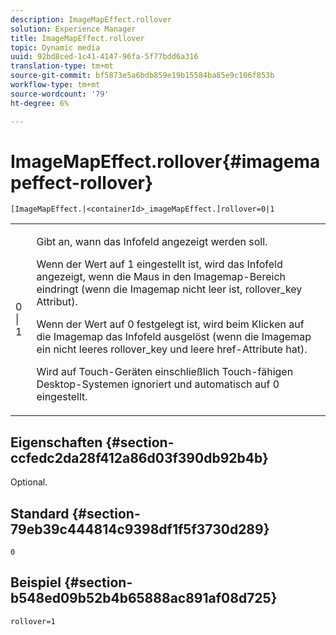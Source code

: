 ```yaml
---
description: ImageMapEffect.rollover
solution: Experience Manager
title: ImageMapEffect.rollover
topic: Dynamic media
uuid: 92bd8ced-1c41-4147-96fa-5f77bdd6a316
translation-type: tm+mt
source-git-commit: bf5873e5a6bdb859e19b15584ba85e9c106f853b
workflow-type: tm+mt
source-wordcount: '79'
ht-degree: 6%

---
```



# ImageMapEffect.rollover{#imagemapeffect-rollover}

`[ImageMapEffect.|<containerId>_imageMapEffect.]rollover=0|1`

<table id="table_2671D63442B54F659C32C4A3CC61DD7C"> 
 <tbody> 
  <tr> 
   <td colname="col1"> <p><span class="codeph"> 0 | 1</span> </p> </td> 
   <td colname="col2"> <p>Gibt an, wann das Infofeld angezeigt werden soll. </p> <p>Wenn der Wert auf <span class="codeph"> 1</span> eingestellt ist, wird das Infofeld angezeigt, wenn die Maus in den Imagemap-Bereich eindringt (wenn die Imagemap nicht leer ist, <span class="codeph"> rollover_key</span> Attribut). </p> <p>Wenn der Wert auf <span class="codeph"> 0</span> festgelegt ist, wird beim Klicken auf die Imagemap das Infofeld ausgelöst (wenn die Imagemap ein nicht leeres <span class="codeph"> rollover_key</span> und leere <span class="codeph"> href</span>-Attribute hat). </p> <p> Wird auf Touch-Geräten einschließlich Touch-fähigen Desktop-Systemen ignoriert und automatisch auf <span class="codeph"> 0</span> eingestellt. </p> </td> 
  </tr> 
 </tbody> 
</table>

## Eigenschaften {#section-ccfedc2da28f412a86d03f390db92b4b}

Optional.

## Standard {#section-79eb39c444814c9398df1f5f3730d289}

`0`

## Beispiel {#section-b548ed09b52b4b65888ac891af08d725}

`rollover=1`
